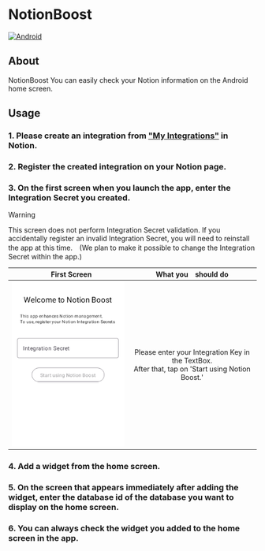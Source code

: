 # NotionBoost

[![Android](https://github.com/goutarouh/NotionBoost/actions/workflows/Android.yml/badge.svg)](https://github.com/goutarouh/NotionBoost/actions/workflows/Android.yml)

## About

NotionBoost 
You can easily check your Notion information on the Android home screen.

## Usage

### 1. Please create an integration from ["My Integrations"](https://www.notion.so/my-integrations/internal/e269868283a74ac3b7c7f01d2c75105b) in Notion.

### 2. Register the created integration on your Notion page.

### 3. On the first screen when you launch the app, enter the Integration Secret you created.

> [!WARNING]
> This screen does not perform Integration Secret validation. If you accidentally register an invalid Integration Secret, you will need to reinstall the app at this time.　(We plan to make it possible to change the Integration Secret within the app.)

|　First Screen | What you　should do |
|:-:|:-:|
|<img src="./images/readme/WelcomeScreen.png" alt="WelcomeScreen" width=300 >| Please enter your Integration Key in the TextBox.<br>After that, tap on 'Start using Notion Boost.' |


### 4. Add a widget from the home screen.

### 5. On the screen that appears immediately after adding the widget, enter the database id of the database you want to display on the home screen.

### 6. You can always check the widget you added to the home screen in the app.
